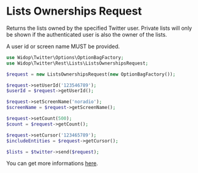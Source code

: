 # Lists Ownerships Request

Returns the lists owned by the specified Twitter user. Private lists will only be shown if the authenticated user is
also the owner of the lists.

A user id or screen name MUST be provided.

``` php
use Widop\Twitter\Options\OptionBagFactory;
use Widop\Twitter\Rest\Lists\ListsOwnershipsRequest;

$request = new ListsOwnershipsRequest(new OptionBagFactory());

$request->setUserId('123546789');
$userId = $request->getUserId();

$request->setScreenName('noradio');
$screenName = $request->getScreenName();

$request->setCount(500);
$count = $request->getCount();

$request->setCursor('123465789');
$includeEntities = $request->getCursor();

$lists = $twitter->send($request);
```

You can get more informations [here](https://dev.twitter.com/docs/api/1.1/get/lists/ownerships).
